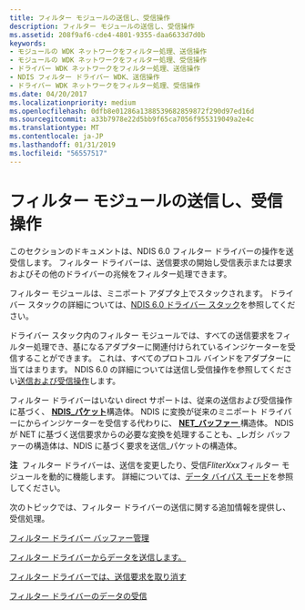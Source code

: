 ```yaml
---
title: フィルター モジュールの送信し、受信操作
description: フィルター モジュールの送信し、受信操作
ms.assetid: 208f9af6-cde4-4801-9355-daa6633d7d0b
keywords:
- モジュールの WDK ネットワークをフィルター処理、送信操作
- モジュールの WDK ネットワークをフィルター処理、受信操作
- ドライバー WDK ネットワークをフィルター処理、送信操作
- NDIS フィルター ドライバー WDK、送信操作
- ドライバー WDK ネットワークをフィルター処理、受信操作
ms.date: 04/20/2017
ms.localizationpriority: medium
ms.openlocfilehash: 0dfb8e01286a1388539682859872f290d97ed16d
ms.sourcegitcommit: a33b7978e22d5bb9f65ca7056f955319049a2e4c
ms.translationtype: MT
ms.contentlocale: ja-JP
ms.lasthandoff: 01/31/2019
ms.locfileid: "56557517"
---
```

# <a name="filter-module-send-and-receive-operations"></a>フィルター モジュールの送信し、受信操作





このセクションのドキュメントは、NDIS 6.0 フィルター ドライバーの操作を送受信します。 フィルター ドライバーは、送信要求の開始し受信表示または要求およびその他のドライバーの兆候をフィルター処理できます。

フィルター モジュールは、ミニポート アダプタ上でスタックされます。 ドライバー スタックの詳細については、[NDIS 6.0 ドライバー スタック](ndis-driver-stack.md)を参照してください。

ドライバー スタック内のフィルター モジュールでは、すべての送信要求をフィルター処理でき、基になるアダプターに関連付けられているインジケーターを受信することができます。 これは、すべてのプロトコル バインドをアダプターに当てはまります。 NDIS 6.0 の詳細については送信し受信操作を参照してください[送信および受信操作](send-and-receive-operations.md)します。

フィルター ドライバーはいない direct サポートは、従来の送信および受信操作に基づく、 [ **NDIS\_パケット**](https://msdn.microsoft.com/library/windows/hardware/ff557086)構造体。 NDIS に変換が従来のミニポート ドライバーにからインジケーターを受信する代わりに、 [ **NET\_バッファー** ](https://msdn.microsoft.com/library/windows/hardware/ff568376)構造体。 NDIS が NET に基づく送信要求からの必要な変換を処理することも、\_レガシ バッファーの構造体は、NDIS に基づく要求を送信\_パケットの構造体。

**注**  フィルター ドライバーは、送信を変更したり、受信*FliterXxx*フィルター モジュールを動的に機能します。 詳細については、[データ バイパス モード](data-bypass-mode.md)を参照してください。

 

次のトピックでは、フィルター ドライバーの送信に関する追加情報を提供し、受信処理。

[フィルター ドライバー バッファー管理](filter-driver-buffer-management.md)

[フィルター ドライバーからデータを送信します。](sending-data-from-a-filter-driver.md)

[フィルター ドライバーでは、送信要求を取り消す](canceling-a-send-request-in-a-filter-driver.md)

[フィルター ドライバーのデータの受信](receiving-data-in-a-filter-driver.md)

 

 





